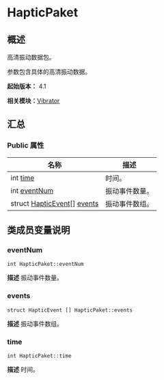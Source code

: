 # HapticPaket


## 概述

高清振动数据包。

参数包含具体的高清振动数据。

**起始版本：** 4.1

**相关模块：**[Vibrator](_vibrator_v12.md)


## 汇总


### Public 属性

| 名称 | 描述 | 
| -------- | -------- |
| int [time](#time) | 时间。  | 
| int [eventNum](#eventnum) | 振动事件数量。  | 
| struct [HapticEvent](_haptic_event_v12.md)[] [events](#events) | 振动事件数组。  | 


## 类成员变量说明


### eventNum

```
int HapticPaket::eventNum
```
**描述**
振动事件数量。


### events

```
struct HapticEvent [] HapticPaket::events
```
**描述**
振动事件数组。


### time

```
int HapticPaket::time
```
**描述**
时间。
